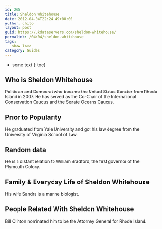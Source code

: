 ```yaml
---
id: 265
title: Sheldon Whitehouse
date: 2012-04-04T22:24:49+00:00
author: chito
layout: post
guid: https://ukdataservers.com/sheldon-whitehouse/
permalink: /04/04/sheldon-whitehouse
tags:
 - show love
category: Guides
---
```


* some text
{: toc}


## Who is  Sheldon Whitehouse
                  
                  
                  
Politician and Democrat who became the United States Senator from Rhode Island in 2007. He has served as the Co-Chair of the International Conservation Caucus and the Senate Oceans Caucus.
                  
                
                
                
## Prior to Popularity 
                  
                  
                  
He graduated from Yale University and got his law degree from the University of Virginia School of Law.
                  
                
                
                
## Random data 
                  
                  
                  
He is a distant relation to William Bradford, the first governor of the Plymouth Colony.
                  
                
                
                
## Family & Everyday Life of Sheldon Whitehouse
                  
                  
                  
His wife Sandra is a marine biologist.
                  
                
                
                
## People Related With  Sheldon Whitehouse
                  
                  
                  
Bill Clinton nominated him to be the Attorney General for Rhode Island.
                  
                
              
            
          
          
          
    
    
  
